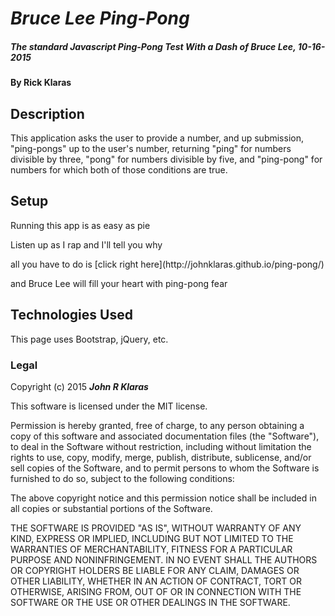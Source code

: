 # _Bruce Lee Ping-Pong_

##### The standard Javascript Ping-Pong Test With a Dash of Bruce Lee, 10-16-2015

#### By **Rick Klaras**

## Description

This application asks the user to provide a number, and up submission, "ping-pongs" up to the user's number, returning "ping" for numbers divisible by three, "pong" for numbers divisible by five, and "ping-pong" for numbers for which both of those conditions are true.

## Setup

<p>Running this app is as easy as pie</p>
<p>Listen up as I rap and I'll tell you why</p>
<p>all you have to do is [click right here](http://johnklaras.github.io/ping-pong/)</p>
<p>and Bruce Lee will fill your heart with ping-pong fear</p>

## Technologies Used

This page uses Bootstrap, jQuery, etc.

### Legal

Copyright (c) 2015 **_John R Klaras_**

This software is licensed under the MIT license.

Permission is hereby granted, free of charge, to any person obtaining a copy
of this software and associated documentation files (the "Software"), to deal
in the Software without restriction, including without limitation the rights
to use, copy, modify, merge, publish, distribute, sublicense, and/or sell
copies of the Software, and to permit persons to whom the Software is
furnished to do so, subject to the following conditions:

The above copyright notice and this permission notice shall be included in
all copies or substantial portions of the Software.

THE SOFTWARE IS PROVIDED "AS IS", WITHOUT WARRANTY OF ANY KIND, EXPRESS OR
IMPLIED, INCLUDING BUT NOT LIMITED TO THE WARRANTIES OF MERCHANTABILITY,
FITNESS FOR A PARTICULAR PURPOSE AND NONINFRINGEMENT. IN NO EVENT SHALL THE
AUTHORS OR COPYRIGHT HOLDERS BE LIABLE FOR ANY CLAIM, DAMAGES OR OTHER
LIABILITY, WHETHER IN AN ACTION OF CONTRACT, TORT OR OTHERWISE, ARISING FROM,
OUT OF OR IN CONNECTION WITH THE SOFTWARE OR THE USE OR OTHER DEALINGS IN
THE SOFTWARE.
